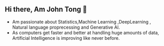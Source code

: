 ## Hi there, Am John Tong 👋


* Am passionate about Statistics,Machine Learning ,DeepLearning , Natural language proprecessing and Generative AI.
* As computers get faster and better at handling huge amounts of data, Artificial Intelligence is improving like never before.


